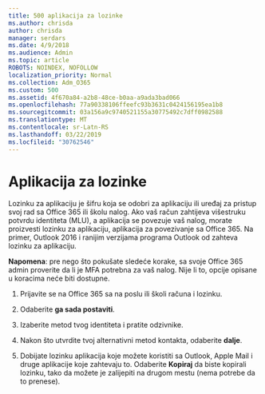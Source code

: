 ```yaml
---
title: 500 aplikacija za lozinke
ms.author: chrisda
author: chrisda
manager: serdars
ms.date: 4/9/2018
ms.audience: Admin
ms.topic: article
ROBOTS: NOINDEX, NOFOLLOW
localization_priority: Normal
ms.collection: Adm_O365
ms.custom: 500
ms.assetid: 4f670a84-a2b8-48ce-b0aa-a9ada3bad066
ms.openlocfilehash: 77a90338106ffeefc93b3631c0424156195ea1b8
ms.sourcegitcommit: 03a156a9c9740521155a30775492c7dff0982588
ms.translationtype: MT
ms.contentlocale: sr-Latn-RS
ms.lasthandoff: 03/22/2019
ms.locfileid: "30762546"
---
```

# <a name="app-passwords"></a>Aplikacija za lozinke

Lozinku za aplikaciju je šifru koja se odobri za aplikaciju ili uređaj za pristup svoj rad sa Office 365 ili školu nalog. Ako vaš račun zahtijeva višestruku potvrdu identiteta (MLU), a aplikacija se povezuje vaš nalog, morate proizvesti lozinku za aplikaciju, aplikacija za povezivanje sa Office 365. Na primer, Outlook 2016 i ranijim verzijama programa Outlook od zahteva lozinku za aplikaciju.
  
 **Napomena**: pre nego što pokušate sledeće korake, sa svoje Office 365 admin proverite da li je MFA potrebna za vaš nalog. Nije li to, opcije opisane u koracima neće biti dostupne.
  
1. Prijavite se na Office 365 sa na poslu ili školi računa i lozinku.
    
2. Odaberite **ga sada postaviti**.
    
3. Izaberite metod tvog identiteta i pratite odzivnike.
    
4. Nakon što utvrdite tvoj alternativni metod kontakta, odaberite **dalje**.
    
5. Dobijate lozinku aplikacija koje možete koristiti sa Outlook, Apple Mail i druge aplikacije koje zahtevaju to. Odaberite **Kopiraj** da biste kopirali lozinku, tako da možete je zalijepiti na drugom mestu (nema potrebe da to prenese). 
    

